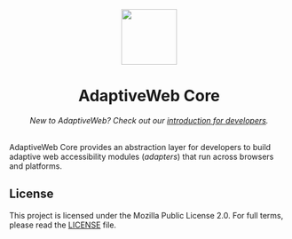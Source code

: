 
<div align="center"><img width="100" src="https://avatars2.githubusercontent.com/u/34218781?s=200&v=4" /></div>
<h1 align="center">AdaptiveWeb Core</h1>
<div align="center"><i>New to AdaptiveWeb? Check out our <a href="#">introduction for developers</a>.</i></div>
<br>

AdaptiveWeb Core provides an abstraction layer for developers to build adaptive web accessibility modules (_adapters_) that run across browsers and platforms.

## License
This project is licensed under the Mozilla Public License 2.0. For full terms, please read the [LICENSE](/TheAdaptiveWeb/AdaptiveWeb-Core/blob/master/LICENSE) file.
